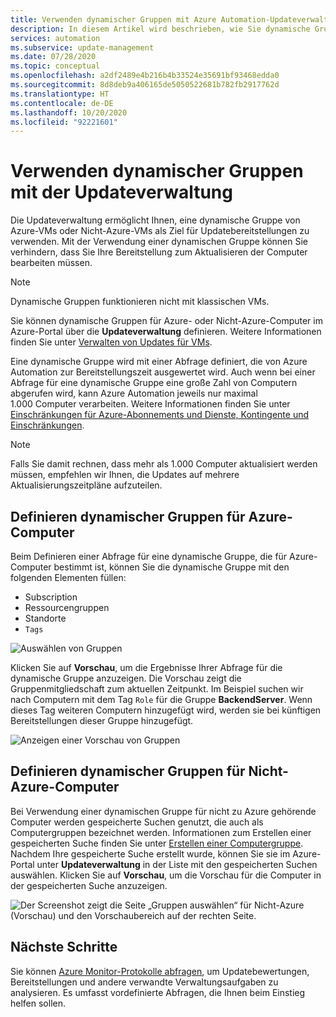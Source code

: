 ```yaml
---
title: Verwenden dynamischer Gruppen mit Azure Automation-Updateverwaltung
description: In diesem Artikel wird beschrieben, wie Sie dynamische Gruppen mit der Azure Automation-Updateverwaltung verwenden.
services: automation
ms.subservice: update-management
ms.date: 07/28/2020
ms.topic: conceptual
ms.openlocfilehash: a2df2489e4b216b4b33524e35691bf93468edda0
ms.sourcegitcommit: 8d8deb9a406165de5050522681b782fb2917762d
ms.translationtype: HT
ms.contentlocale: de-DE
ms.lasthandoff: 10/20/2020
ms.locfileid: "92221601"
---
```

# <a name="use-dynamic-groups-with-update-management"></a>Verwenden dynamischer Gruppen mit der Updateverwaltung

Die Updateverwaltung ermöglicht Ihnen, eine dynamische Gruppe von Azure-VMs oder Nicht-Azure-VMs als Ziel für Updatebereitstellungen zu verwenden. Mit der Verwendung einer dynamischen Gruppe können Sie verhindern, dass Sie Ihre Bereitstellung zum Aktualisieren der Computer bearbeiten müssen.

> [!NOTE]
> Dynamische Gruppen funktionieren nicht mit klassischen VMs.

Sie können dynamische Gruppen für Azure- oder Nicht-Azure-Computer im Azure-Portal über die **Updateverwaltung** definieren. Weitere Informationen finden Sie unter [Verwalten von Updates für VMs](manage-updates-for-vm.md).

Eine dynamische Gruppe wird mit einer Abfrage definiert, die von Azure Automation zur Bereitstellungszeit ausgewertet wird. Auch wenn bei einer Abfrage für eine dynamische Gruppe eine große Zahl von Computern abgerufen wird, kann Azure Automation jeweils nur maximal 1.000 Computer verarbeiten. Weitere Informationen finden Sie unter [Einschränkungen für Azure-Abonnements und Dienste, Kontingente und Einschränkungen](../../azure-resource-manager/management/azure-subscription-service-limits.md#update-management).

> [!NOTE]
> Falls Sie damit rechnen, dass mehr als 1.000 Computer aktualisiert werden müssen, empfehlen wir Ihnen, die Updates auf mehrere Aktualisierungszeitpläne aufzuteilen. 

## <a name="define-dynamic-groups-for-azure-machines"></a>Definieren dynamischer Gruppen für Azure-Computer

Beim Definieren einer Abfrage für eine dynamische Gruppe, die für Azure-Computer bestimmt ist, können Sie die dynamische Gruppe mit den folgenden Elementen füllen:

* Subscription
* Ressourcengruppen
* Standorte
* `Tags`

![Auswählen von Gruppen](./media/configure-groups/select-groups.png)

Klicken Sie auf **Vorschau**, um die Ergebnisse Ihrer Abfrage für die dynamische Gruppe anzuzeigen. Die Vorschau zeigt die Gruppenmitgliedschaft zum aktuellen Zeitpunkt. Im Beispiel suchen wir nach Computern mit dem Tag `Role` für die Gruppe **BackendServer**. Wenn dieses Tag weiteren Computern hinzugefügt wird, werden sie bei künftigen Bereitstellungen dieser Gruppe hinzugefügt.

![Anzeigen einer Vorschau von Gruppen](./media/configure-groups/preview-groups.png)

## <a name="define-dynamic-groups-for-non-azure-machines"></a>Definieren dynamischer Gruppen für Nicht-Azure-Computer

Bei Verwendung einer dynamischen Gruppe für nicht zu Azure gehörende Computer werden gespeicherte Suchen genutzt, die auch als Computergruppen bezeichnet werden. Informationen zum Erstellen einer gespeicherten Suche finden Sie unter [Erstellen einer Computergruppe](../../azure-monitor/platform/computer-groups.md#creating-a-computer-group). Nachdem Ihre gespeicherte Suche erstellt wurde, können Sie sie im Azure-Portal unter **Updateverwaltung** in der Liste mit den gespeicherten Suchen auswählen. Klicken Sie auf **Vorschau**, um die Vorschau für die Computer in der gespeicherten Suche anzuzeigen.

![Der Screenshot zeigt die Seite „Gruppen auswählen“ für Nicht-Azure (Vorschau) und den Vorschaubereich auf der rechten Seite.](./media/configure-groups/select-groups-2.png)

## <a name="next-steps"></a>Nächste Schritte

Sie können [Azure Monitor-Protokolle abfragen](query-logs.md), um Updatebewertungen, Bereitstellungen und andere verwandte Verwaltungsaufgaben zu analysieren. Es umfasst vordefinierte Abfragen, die Ihnen beim Einstieg helfen sollen.
